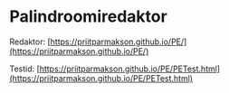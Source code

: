 # Palindroomiredaktor

Redaktor: [https://priitparmakson.github.io/PE/](https://priitparmakson.github.io/PE/)

Testid: [https://priitparmakson.github.io/PE/PETest.html](https://priitparmakson.github.io/PE/PETest.html)


